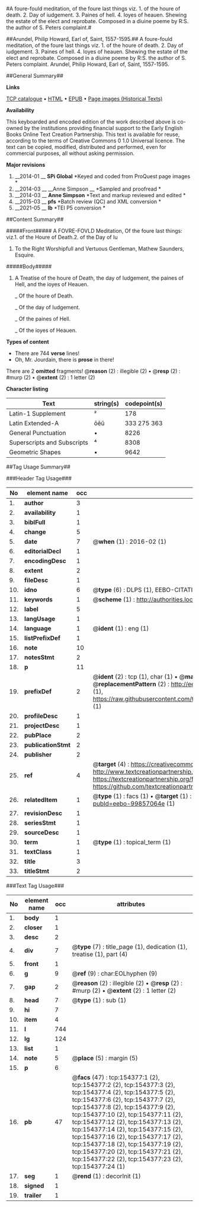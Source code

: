 #A foure-fould meditation, of the foure last things viz. 1. of the houre of death. 2. Day of iudgement. 3. Paines of hell. 4. Ioyes of heauen. Shewing the estate of the elect and reprobate. Composed in a diuine poeme by R:S. the author of S. Peters complaint.#

##Arundel, Philip Howard, Earl of, Saint, 1557-1595.##
A foure-fould meditation, of the foure last things viz. 1. of the houre of death. 2. Day of iudgement. 3. Paines of hell. 4. Ioyes of heauen. Shewing the estate of the elect and reprobate. Composed in a diuine poeme by R:S. the author of S. Peters complaint.
Arundel, Philip Howard, Earl of, Saint, 1557-1595.

##General Summary##

**Links**

[TCP catalogue](http://www.ota.ox.ac.uk/tcp/)  • 
[HTML](http://tei.it.ox.ac.uk/tcp/Texts-HTML/free/B14/B14101.html)  • 
[EPUB](http://tei.it.ox.ac.uk/tcp/Texts-EPUB/free/B14/B14101.epub) • 
[Page images (Historical Texts)](https://historicaltexts.jisc.ac.uk/eebo-99857064e)

**Availability**

This keyboarded and encoded edition of the work described above is co-owned by the
    institutions providing financial support to the Early English Books Online Text Creation
    Partnership. This text is available for reuse, according to the terms of  Creative Commons 0 1.0 Universal
    licence. The text can be copied, modified, distributed and performed, even for commercial
    purposes, all without asking permission.

**Major revisions**

1. __2014-01 __ __SPi Global__ *Keyed and coded from ProQuest page images *
1. __2014-03 __ __Anne Simpson __ *Sampled and proofread *
1. __2014-03 __ __Anne Simpson__ *Text and markup reviewed and edited *
1. __2015-03 __ __pfs__ *Batch review (QC) and XML conversion *
1. __2021-05 __ __lb__ *TEI P5 conversion *

##Content Summary##

#####Front#####
A FOVRE-FOVLD Meditation, Of the foure last things: viz.1. of the Houre of Death.2. of the Day of Iu
1. To the Right Worshipfull and Vertuous Gentleman, Mathew Saunders, Esquire.

#####Body#####

1. A Treatise of the houre of Death, the day of Iudgement, the paines of Hell, and the ioyes of Heauen.

    _ Of the houre of Death.

    _ Of the day of Iudgement.

    _ Of the paines of Hell.

    _ Of the ioyes of Heauen.

**Types of content**

  * There are 744 **verse** lines!
  * Oh, Mr. Jourdain, there is **prose** in there!

There are 2 **omitted** fragments! 
 @__reason__ (2) : illegible (2)  •  @__resp__ (2) : #murp (2)  •  @__extent__ (2) : 1 letter (2)

**Character listing**


|Text|string(s)|codepoint(s)|
|---|---|---|
|Latin-1 Supplement|²|178|
|Latin Extended-A|ōēū|333 275 363|
|General Punctuation|•|8226|
|Superscripts             and Subscripts|⁴|8308|
|Geometric Shapes|▪|9642|

##Tag Usage Summary##

###Header Tag Usage###

|No|element name|occ|attributes|
|---|---|---|---|
|1.|__author__|3||
|2.|__availability__|1||
|3.|__biblFull__|1||
|4.|__change__|5||
|5.|__date__|7| @__when__ (1) : 2016-02 (1)|
|6.|__editorialDecl__|1||
|7.|__encodingDesc__|1||
|8.|__extent__|2||
|9.|__fileDesc__|1||
|10.|__idno__|6| @__type__ (6) : DLPS (1), EEBO-CITATION (1), VID (1), EEBO-PROQUEST (1), STC (2)|
|11.|__keywords__|1| @__scheme__ (1) : http://authorities.loc.gov/ (1)|
|12.|__label__|5||
|13.|__langUsage__|1||
|14.|__language__|1| @__ident__ (1) : eng (1)|
|15.|__listPrefixDef__|1||
|16.|__note__|10||
|17.|__notesStmt__|2||
|18.|__p__|11||
|19.|__prefixDef__|2| @__ident__ (2) : tcp (1), char (1)  •  @__matchPattern__ (2) : ([0-9\-]+):([0-9IVX]+) (1), (.+) (1)  •  @__replacementPattern__ (2) : http://eebo.chadwyck.com/downloadtiff?vid=$1&page=$2 (1), https://raw.githubusercontent.com/textcreationpartnership/Texts/master/tcpchars.xml#$1 (1)|
|20.|__profileDesc__|1||
|21.|__projectDesc__|1||
|22.|__pubPlace__|2||
|23.|__publicationStmt__|2||
|24.|__publisher__|2||
|25.|__ref__|4| @__target__ (4) : https://creativecommons.org/publicdomain/zero/1.0/ (1), http://www.textcreationpartnership.org/docs/. (1), https://textcreationpartnership.org/faq/#faq05 (1), https://github.com/textcreationpartnership (1)|
|26.|__relatedItem__|1| @__type__ (1) : facs (1)  •  @__target__ (1) : https://data.historicaltexts.jisc.ac.uk/view?pubId=eebo-99857064e (1)|
|27.|__revisionDesc__|1||
|28.|__seriesStmt__|1||
|29.|__sourceDesc__|1||
|30.|__term__|1| @__type__ (1) : topical_term (1)|
|31.|__textClass__|1||
|32.|__title__|3||
|33.|__titleStmt__|2||


###Text Tag Usage###

|No|element name|occ|attributes|
|---|---|---|---|
|1.|__body__|1||
|2.|__closer__|1||
|3.|__desc__|2||
|4.|__div__|7| @__type__ (7) : title_page (1), dedication (1), treatise (1), part (4)|
|5.|__front__|1||
|6.|__g__|9| @__ref__ (9) : char:EOLhyphen (9)|
|7.|__gap__|2| @__reason__ (2) : illegible (2)  •  @__resp__ (2) : #murp (2)  •  @__extent__ (2) : 1 letter (2)|
|8.|__head__|7| @__type__ (1) : sub (1)|
|9.|__hi__|7||
|10.|__item__|4||
|11.|__l__|744||
|12.|__lg__|124||
|13.|__list__|1||
|14.|__note__|5| @__place__ (5) : margin (5)|
|15.|__p__|6||
|16.|__pb__|47| @__facs__ (47) : tcp:154377:1 (2), tcp:154377:2 (2), tcp:154377:3 (2), tcp:154377:4 (2), tcp:154377:5 (2), tcp:154377:6 (2), tcp:154377:7 (2), tcp:154377:8 (2), tcp:154377:9 (2), tcp:154377:10 (2), tcp:154377:11 (2), tcp:154377:12 (2), tcp:154377:13 (2), tcp:154377:14 (2), tcp:154377:15 (2), tcp:154377:16 (2), tcp:154377:17 (2), tcp:154377:18 (2), tcp:154377:19 (2), tcp:154377:20 (2), tcp:154377:21 (2), tcp:154377:22 (2), tcp:154377:23 (2), tcp:154377:24 (1)|
|17.|__seg__|1| @__rend__ (1) : decorInit (1)|
|18.|__signed__|1||
|19.|__trailer__|1||
